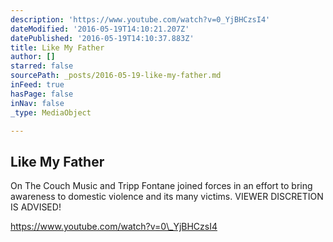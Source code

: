 ```yaml
---
description: 'https://www.youtube.com/watch?v=0_YjBHCzsI4'
dateModified: '2016-05-19T14:10:21.207Z'
datePublished: '2016-05-19T14:10:37.883Z'
title: Like My Father
author: []
starred: false
sourcePath: _posts/2016-05-19-like-my-father.md
inFeed: true
hasPage: false
inNav: false
_type: MediaObject

---
```

<article style=""><h1>Like My Father</h1><p>On The Couch Music and Tripp Fontane joined forces in an effort to bring awareness to domestic violence and its many victims. VIEWER DISCRETION IS ADVISED!</p></article>

https://www.youtube.com/watch?v=0\_YjBHCzsI4